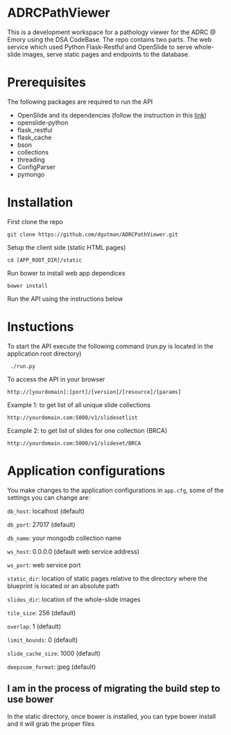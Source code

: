 ADRCPathViewer
=====================
This is a development workspace for a pathology viewer for the ADRC @ Emory using the DSA CodeBase. The repo contains two parts. The web service which used Python Flask-Restful and OpenSlide to serve whole-slide images, serve static pages and endpoints to the database.

Prerequisites
=====================
The following packages are required to run the API

* OpenSlide and its dependencies (follow the instruction in this [link](https://github.com/DigitalSlideArchive/digital_slide_archive/wiki/VIPS-and-OpenSlide-Installation))
* openslide-python
* flask_restful
* flask_cache
* bson
* collections
* threading
* ConfigParser
* pymongo

Installation
=====================
First clone the repo

    git clone https://github.com/dgutman/ADRCPathViewer.git

Setup the client side (static HTML pages)

    cd [APP_ROOT_DIR]/static

Run bower to install web app dependices

    bower install

Run the API using the instructions below

Instuctions
=====================
 To start the API execute the following command (run.py is located in the application root directory)

     ./run.py

To access the API in your browser

    http://[yourdomain]:[port]/[version]/[resource]/[params]

Example 1: to get list of all unique slide collections

    http://yourdomain.com:5000/v1/slidesetlist

Ecample 2: to get list of slides for one collection (BRCA)

    http://yourdomain.com:5000/v1/slideset/BRCA

Application configurations
===========================
You make changes to the application configurations in `app.cfg`, some of the settings you can change are:

`db_host`: localhost (default)

`db_port`: 27017 (default)

`db_name`: your mongodb collection name

`ws_host`: 0.0.0.0 (default web service address)

`ws_port`: web service port

`static_dir`: location of static pages relative to the directory where the blueprint is located or an absolute path

`slides_dir`: location of the whole-slide images

`tile_size`: 256 (default)

`overlap`: 1 (default)

`limit_bounds`: 0 (default)

`slide_cache_size`: 1000 (default)

`deepzoom_format`: jpeg (default)


## I am in the process of migrating the build step to use bower
In the static directory, once bower is installed, you can type bower install and it will grab the proper files
